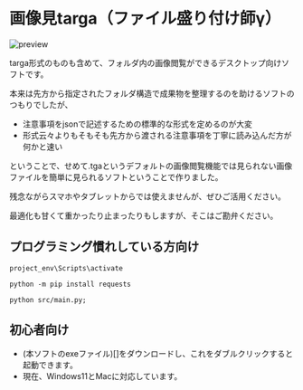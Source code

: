 # 画像見targa（ファイル盛り付け師γ）

![preview](https://gyazo.com/dceb17dac88d19bb3b339c4c6bc820a0/raw)

targa形式のものも含めて、フォルダ内の画像閲覧ができるデスクトップ向けソフトです。

本来は先方から指定されたフォルダ構造で成果物を整理するのを助けるソフトのつもりでしたが、
- 注意事項をjsonで記述するための標準的な形式を定めるのが大変
- 形式云々よりもそもそも先方から渡される注意事項を丁寧に読み込んだ方が何かと速い

ということで、せめて.tgaというデフォルトの画像閲覧機能では見られない画像ファイルを簡単に見られるソフトということで作りました。

残念ながらスマホやタブレットからでは使えませんが、ぜひご活用ください。

最適化も甘くて重かったり止まったりもしますが、そこはご勘弁ください。


## プログラミング慣れしている方向け
```
project_env\Scripts\activate
```
```
python -m pip install requests
```
```
python src/main.py;
```

## 初心者向け
- (本ソフトのexeファイル)[]をダウンロードし、これをダブルクリックすると起動できます。
 - 現在、Windows11とMacに対応しています。